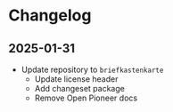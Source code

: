 # Changelog

## 2025-01-31

-   Update repository to `briefkastenkarte`
    -   Update license header
    -   Add changeset package
    -   Remove Open Pioneer docs
